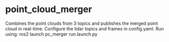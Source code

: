 # point_cloud_merger
Combines the point clouds from 3 topics and publishes the merged point cloud in real-time. Configure the lidar topics and frames in config.yaml.
Run using: ros2 launch pc_merger run.launch.py

